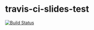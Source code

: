 # travis-ci-slides-test  

[![Build Status](https://travis-ci.org/joetechem/travis-ci-slides-test.svg?branch=master)](https://travis-ci.org/joetechem/travis-ci-slides-test)  
